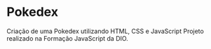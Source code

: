 # Pokedex
Criação de uma Pokedex utilizando HTML, CSS e JavaScript
Projeto realizado na Formação JavaScript da DIO.
